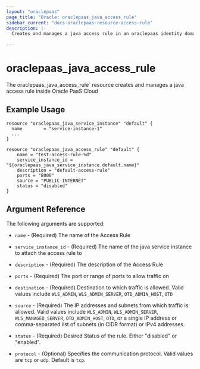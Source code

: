 ```yaml
---
layout: "oraclepaas"
page_title: "Oracle: oraclepaas_java_access_rule"
sidebar_current: "docs-oraclepaas-resource-access-rule"
description: |-
  Creates and manages a java access rule in an oraclepaas identity domain.

---
```


# oraclepaas_java_access_rule

The oraclepaas_java_access_rule` resource creates and manages a java access rule inside
Oracle PaaS Cloud

## Example Usage

```hcl
resource "oraclepaas_java_service_instance" "default" {
  name        = "service-instance-1"
  ...
}

resource "oraclepaas_java_access_rule" "default" {
	name = "test-access-rule-%d"
	service_instance_id = "${oraclepaas_java_service_instance.default.name}"
	description = "default-access-rule"
	ports = "8000"
	source = "PUBLIC-INTERNET"
	status = "disabled"
}
```

## Argument Reference

The following arguments are supported:

* `name` - (Required) The name of the Access Rule

* `service_instance_id` - (Required) The name of the java service instance to attach
 the access rule to

* `description` - (Required) The description of the Access Rule

* `ports` - (Required) The port or range of ports to allow traffic on

* `destination` - (Required) Destination to which traffic is allowed. Valid values include `WLS_ADMIN`, `WLS_ADMIN_SERVER`, `OTD_ADMIN_HOST`, `OTD`

* `source` - (Required) The IP addresses and subnets from which traffic is allowed. Valid values include `WLS_ADMIN`, `WLS_ADMIN_SERVER`,
`WLS_MANAGED_SERVER`, `OTD_ADMIN_HOST`, `OTD`, or a single IP address or comma-separated list of subnets (in CIDR format) or IPv4 addresses.

* `status` - (Required) Desired Status of the rule. Either "disabled" or "enabled".

* `protocol` - (Optional) Specifies the communication protocol. Valid values are `tcp` or `udp`.
Default is `tcp`.
